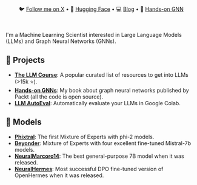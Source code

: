 <div align="center">
  <p align="center">
    🐦 <a href="https://twitter.com/maximelabonne">Follow me on X</a> • 
    🤗 <a href="https://huggingface.co/mlabonne">Hugging Face</a> • 
    💻 <a href="https://mlabonne.github.io/blog">Blog</a> • 
    📙 <a href="https://github.com/PacktPublishing/Hands-On-Graph-Neural-Networks-Using-Python">Hands-on GNN</a>
  </p>
</div>
<br/>

I'm a Machine Learning Scientist interested in Large Language Models (LLMs) and Graph Neural Networks (GNNs).

## 💼 Projects

* [**The LLM Course**](https://github.com/mlabonne/llm-course): A popular curated list of resources to get into LLMs (>15k ⭐).
* [**Hands-on GNNs**](https://github.com/mlabonne/llm-course): My book about graph neural networks published by Packt (all the code is open source).
* [**LLM AutoEval**](https://github.com/mlabonne/llm-autoeval): Automatically evaluate your LLMs in Google Colab.

## 🤗 Models

* [**Phixtral**](https://huggingface.co/mlabonne/phixtral-2x2_8): The first Mixture of Experts with phi-2 models.
* [**Beyonder**](https://huggingface.co/mlabonne/Beyonder-4x7B-v2): Mixture of Experts with four excellent fine-tuned Mistral-7b models.
* [**NeuralMarcoro14**](https://huggingface.co/mlabonne/NeuralMarcoro14-7B): The best general-purpose 7B model when it was released.
* [**NeuralHermes**](https://huggingface.co/mlabonne/NeuralHermes-2.5-Mistral-7B): Most successful DPO fine-tuned version of OpenHermes when it was released.
